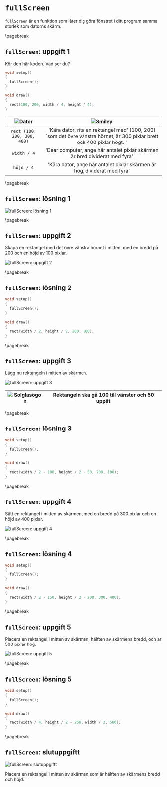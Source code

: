 # `fullScreen`

`fullScreen` är en funktion som låter dig göra fönstret i ditt program samma storlek som datorns skärm.

\pagebreak

## `fullScreen`: uppgift 1

Kör den här koden. Vad ser du?

```c++
void setup() 
{
  fullScreen();
}

void draw() 
{
  rect(100, 200, width / 4, height / 4);
}
```

![Dator](EmojiComputer.png) | ![Smiley](EmojiSmiley.png)
:----------------------------:|:----------------------------------------:
`rect (100, 200, 300, 400)` | 'Kära dator, rita en rektangel med' (100, 200) `som det övre vänstra hörnet, är 300 pixlar brett och 400 pixlar högt. '
`width / 4` | 'Dear computer, ange här antalet pixlar skärmen är bred dividerat med fyra'
`höjd / 4` | 'Kära dator, ange här antalet pixlar skärmen är hög, dividerat med fyra'

\pagebreak

## `fullScreen`: lösning 1

![`fullScreen`: lösning 1](fullscreen_1.png)

\pagebreak

## `fullScreen`: uppgift 2

Skapa en rektangel med det övre vänstra hörnet i mitten,
med en bredd på 200 och en höjd av 100 pixlar.

![`fullScreen`: uppgift 2](fullscreen_2.png)

\pagebreak

## `fullScreen`: lösning 2

```c++
void setup() 
{
  fullScreen();
}

void draw() 
{
  rect(width / 2, height / 2, 200, 100);
}
```

\pagebreak

## `fullScreen`: uppgift 3

Lägg nu rektangeln i mitten av skärmen.

![`fullScreen`: uppgift 3](fullscreen_3.png)

![Solglasögon](EmojiSunglasses.png) | Rektangeln ska gå 100 till vänster och 50 uppåt
:-----------------:|:-----------------------------:

\pagebreak

## `fullScreen`: lösning 3

```c++
void setup() 
{
  fullScreen();
}

void draw() 
{
  rect(width / 2 - 100, height / 2 - 50, 200, 100);
}
```

\pagebreak

## `fullScreen`: uppgift 4

Sätt en rektangel i mitten av skärmen, med en bredd på 300 pixlar
och en höjd av 400 pixlar.

![`fullScreen`: uppgift 4](fullscreen_4.png)

\pagebreak

## `fullScreen`: lösning 4

```c++
void setup() 
{
  fullScreen();
}

void draw() 
{
  rect(width / 2 - 150, height / 2 - 200, 300, 400);
}
```

\pagebreak

## `fullScreen`: uppgift 5

Placera en rektangel i mitten av skärmen, hälften av skärmens bredd,
och är 500 pixlar hög.

![`fullScreen`: uppgift 5](fullscreen_5.png)

\pagebreak

## `fullScreen`: lösning 5

```c++
void setup() 
{
  fullScreen();
}

void draw() 
{
  rect(width / 4, height / 2 - 250, width / 2, 500);
}
```

\pagebreak

## `fullScreen`: slutuppgiftt

![`fullScreen`: slutuppgiftt](fullscreen_6.png)

Placera en rektangel i mitten av skärmen som är hälften av skärmens bredd och höjd.
